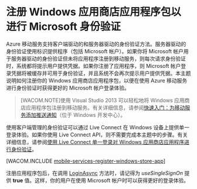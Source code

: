 <properties linkid="develop-mobile-how-to-guides-register-windows-store-app-server-auth" urlDisplayName="Shared Access Signature Part 1" pageTitle="注册 Windows 应用商店应用程序包以进行 Microsoft 身份验证" metaKeywords="" description="了解如何在 Azure 移动服务应用程序中注册 Windows 应用商店应用程序以进行 Microsoft 身份验证" metaCanonical="" services="mobile-services" documentationCenter="Mobile" title="Register your Windows Store app package for Microsoft authentication" authors="glenga" solutions="" manager="" editor="" />
<tags ms.service="mobile-services"
    ms.date="11/21/2014"
    wacn.date="04/11/2015"
    />

# 注册 Windows 应用商店应用程序包以进行 Microsoft 身份验证

Azure 移动服务支持客户端驱动的和服务器驱动的身份验证方法。服务器驱动的身份验证使用标识提供程序（包括 Microsoft 帐户）。如果你将 Microsoft 帐户用于服务器驱动的身份验证但未将应用程序注册到移动服务，则每次请求身份验证时，系统都将提示用户提供凭据。如果你注册了应用程序，则 Microsoft 帐户登录凭据将被缓存并可用于身份验证，并且系统不会再次提示用户提供凭据。本主题说明如何注册你的 Windows 应用商店应用程序包，以便在使用 Azure 移动服务进行身份验证时获得更好的 Microsoft 帐户登录体验。 

>[WACOM.NOTE]使用 Visual Studio 2013 可以轻松地将 Windows 应用商店应用程序包注册到移动服务。有关详细信息，请参阅<a href="https://msdn.microsoft.com/zh-CN/library/windows/apps/xaml/dn263182.aspx">快速入门：为移动服务添加推送通知</a>（位于 Windows 开发中心）。

使用客户端管理的身份验证可以通过 Live Connect 在 Windows 设备上提供单一登录体验。如果你使用 Live Connect API，则不需要完成本主题中的步骤。有关详细信息，请参阅[使用 Live Connect 单一登录对 Windows 应用商店应用程序进行身份验证]。   

[WACOM.INCLUDE [mobile-services-register-windows-store-app](../includes/mobile-services-register-windows-store-app.md)]

注册应用程序包后，在调用 <a href="http://go.microsoft.com/fwlink/p/?LinkId=311594" target="_blank">LoginAsync</a> 方法时，请记得为 <em>useSingleSignOn</em> 提供 <strong>true</strong> 值。这样，你的用户在使用 Microsoft 帐户时可以获得更好的登录体验。

<!-- Anchors. -->
<!-- Images. -->


<!-- URLs. -->
[推送通知入门]: /zh-cn/documentation/articles/mobile-services-javascript-backend-windows-store-dotnet-get-started-push/
[使用 Live Connect 单一登录对 Windows 应用商店应用程序进行身份验证]: /zh-cn/documentation/articles/mobile-services-windows-store-dotnet-single-sign-on
[Get started with users C#]: /zh-cn/documentation/articles/mobile-services-windows-store-dotnet-get-started-users/
[用户 JavaScript 入门]: /zh-cn/documentation/articles/mobile-services-javascript-backend-windows-store-dotnet-get-started-with-users-js/
